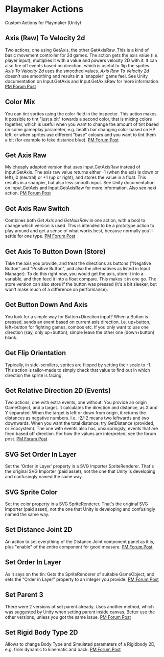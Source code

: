 # Playmaker Actions
Custom Actions for Playmaker (Unity)

## Axis (Raw) To Velocity 2d
Two actions, one using GetAxis, the other GetAxisRaw. This is a kind of basic movement controller for 2d games. The action gets the axis value (i.e. player input), multiplies it with a value and powers velocity 2D with it. It can also fire off events based on direction, which is useful to flip the sprites. *Axis To Velocity 2d* uses the smoothed values. *Axis Raw To Velocity 2d* doesn't use smoothing and results in a 'snappier' game feel. See Unity documentation on Input.GetAxis and Input.GetAxisRaw for more information. [PM Forum Post](http://hutonggames.com/playmakerforum/index.php?topic=19504)

## Color Mix
You can tint sprites using the color field in the inspector. This action makes it possible to tint "just a bit" towards a second color, that is mixing colors together, which is useful when you want to change the amount of tint based on some gameplay parameter, e.g. health bar changing color based on HP left, or when sprites use different "base" colours and you want to tint them a bit (for example to fake distance blue). [PM Forum Post](http://hutonggames.com/playmakerforum/index.php?topic=19454)

## Get Axis Raw
My cheaply adapted version that uses Input.GetAxisRaw instead of Input.GetAxis. The axis raw value returns either -1 (when the axis is down or left), 0 (neutral) or +1 (up or right), and stores the value in a float. This results in a snappier, but also less smooth input. See Unity documentation on Input.GetAxis and Input.GetAxisRaw for more information. Also see next action. [PM Forum Post](http://hutonggames.com/playmakerforum/index.php?topic=19333)

## Get Axis Raw Switch
Combines both *Get Axis* and *GetAxisRaw* in one action, with a bool to change which version is used. This is intended to be a prototype action to play around and get a sense of what works best, because normally you'll settle for one type. [PM Forum Post](http://hutonggames.com/playmakerforum/index.php?topic=19333)

## Get Axis To Button Down (Store)
Take the axis you provide, and treat the directions as buttons ("Negative Button" and "Positive Button", and also the alternatives as listed in Input Manager). To do this right now, you would get the axis, store it into a variable, and then feed it into a float compare. This makes it in one go. The store version can also store if the button was pressed (it's a bit sleeker, but won't make much of a difference on performance).

## Get Button Down And Axis
You look for a simple way for Button+Direction input? When a Button is pressed, sends an event based on current axis direction, i.e. up+button, left+button for fighting games, combos etc. If you only want to use one direction (say, only up+button), simple leave the other one (down+button) blank.

## Get Flip Orientation
Typically, in side-scrollers, sprites are flipped by setting their scale to -1. This action is tailor-made to simply check that value to find out in which direction the sprite is facing.

## Get Relative Direction 2D (Events)
Two actions, one with extra events, one without. You provide an origin GameObject, and a target. It calculates the direction and distance, as X and Y separated. When the target is left or down from origin, it returns the distances as negative numbers. I.e. -2/-2 means two leftwards and two downwards. When you want the total distance, try GetDistance (provided, or Ecosystem). The one with events also has, unsurpringsly, events that are fired based off direction. For how the values are interpreted, see the forum post. [PM Forum Post](http://hutonggames.com/playmakerforum/index.php?topic=19490)

## SVG Set Order In Layer
Set the 'Order in Layer' property in a SVG Importer SpriteRenderer. That's the original SVG Importer (paid asset), not the one that Unity is developing and confusingly named the same way.

## SVG Sprite Color
Set the color property in a SVG SpriteRenderer. That's the original SVG Importer (paid asset), not the one that Unity is developing and confusingly named the same way.

## Set Distance Joint 2D
An action to set everything of the Distance Joint component panel as it is, plus "enable" of the entire component for good measure. [PM Forum Post](http://hutonggames.com/playmakerforum/index.php?topic=19536)

## Set Order In Layer
As it says on the tin: Gets the SpriteRenderer of suitable GameObject, and sets the "Order in Layer" property to an integer you provide. [PM Forum Post](http://hutonggames.com/playmakerforum/index.php?topic=19379)

## Set Parent 3
There were 2 versions of set parent already. Uses another method, which was suggested by Unity when setting parent inside canvas. Better use the other versions, unless you got the same issue. [PM Forum Post](http://hutonggames.com/playmakerforum/index.php?topic=19470)

## Set Rigid Body Type 2D
Allows to change Body Type and Simulated parameters of a Rigidbody 2D, e.g. from dynamic to kinematic and back. [PM Forum Post](http://hutonggames.com/playmakerforum/index.php?topic=19487)
